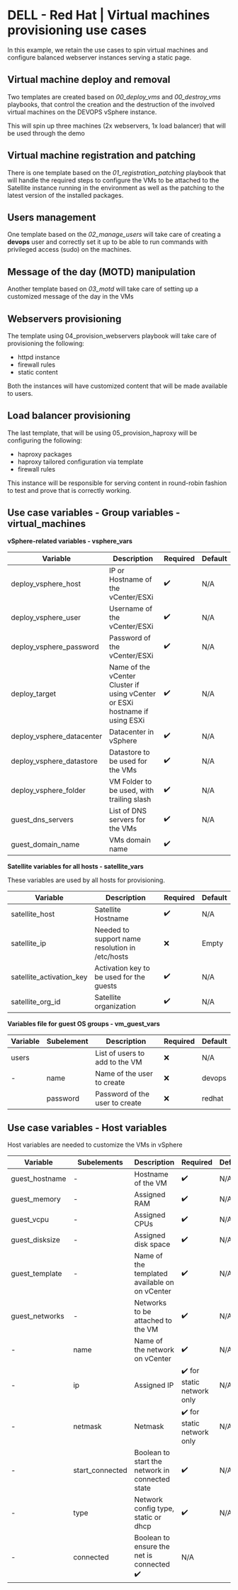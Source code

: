 # DELL - Red Hat | Virtual machines provisioning use cases

In this example, we retain the use cases to spin virtual machines and configure balanced webserver instances serving a static page.


## Virtual machine deploy and removal

Two templates are created based on *00_deploy_vms* and *00_destroy_vms* playbooks, that control the creation and the destruction of the involved virtual machines on the DEVOPS vSphere instance.

This will spin up three machines (2x webservers, 1x load balancer) that will be used through the demo

## Virtual machine registration and patching

There is one template based on the *01_registration_patching* playbook that will handle the required steps to configure the VMs to be attached to the Satellite instance running in the environment as well as the patching to the latest version of the installed packages.

## Users management

One template based on the *02_manage_users* will take care of creating a **devops** user and correctly set it up to be able to run commands with privileged access (sudo) on the machines.

## Message of the day (MOTD) manipulation

Another template based on *03_motd* will take care of setting up a customized message of the day in the VMs

## Webservers provisioning

The template using 04_provision_webservers playbook will take care of provisioning the following:

- httpd instance
- firewall rules
- static content

Both the instances will have customized content that will be made available to users.

## Load balancer provisioning

The last template, that will be using 05_provision_haproxy will be configuring the following:

- haproxy packages
- haproxy tailored configuration via template
- firewall rules

This instance will be responsible for serving content in round-robin fashion to test and prove that is correctly working.


## Use case variables - Group variables - virtual_machines

**vSphere-related variables - vsphere_vars**

|Variable| Description | Required | Default |
|--------|--|--|--|
| deploy_vsphere_host       | IP or Hostname of the vCenter/ESXi | :heavy_check_mark: | N/A |
| deploy_vsphere_user       | Username of the vCenter/ESXi | :heavy_check_mark: | N/A |
| deploy_vsphere_password   | Password of the vCenter/ESXi | :heavy_check_mark: | N/A |
| deploy_target             | Name of the vCenter Cluster if using vCenter or ESXi hostname if using ESXi | :heavy_check_mark: | N/A |
| deploy_vsphere_datacenter | Datacenter in vSphere | :heavy_check_mark: | N/A |
| deploy_vsphere_datastore  | Datastore to be used for the VMs | :heavy_check_mark: | N/A |
| deploy_vsphere_folder     | VM Folder to be used, with trailing slash  | :heavy_check_mark: | N/A |
| guest_dns_servers | List of DNS servers for the VMs | :heavy_check_mark: | N/A |
| guest_domain_name | VMs domain name | :heavy_check_mark: |  |

**Satellite variables for all hosts - satellite_vars**

These variables are used by all hosts for provisioning.

|Variable| Description | Required | Default |
|--------|--|--|--|
| satellite_host            | Satellite Hostname | :heavy_check_mark: | N/A |
| satellite_ip              | Needed to support name resolution in /etc/hosts | :x: | Empty |
| satellite_activation_key  | Activation key to be used for the guests | :heavy_check_mark: | N/A |
| satellite_org_id          | Satellite organization | :heavy_check_mark: | N/A |


**Variables file for guest OS groups - vm_guest_vars**

|Variable| Subelement | Description | Required | Default |
|--------|--|--|--|--|
|users| | List of users to add to the VM | :x: | N/A |
| - | name | Name of the user to create | :x: | devops |
|  | password | Password of the user to create | :x: | redhat |

## Use case variables - Host variables

Host variables are needed to customize the VMs in vSphere

|Variable| Subelements | Description | Required | Default |
|--------|--|--|--|--|
| guest_hostname | - | Hostname of the VM | :heavy_check_mark: | N/A |
| guest_memory   | - | Assigned RAM | :heavy_check_mark: | N/A |
| guest_vcpu     | - | Assigned CPUs | :heavy_check_mark: | N/A |
| guest_disksize | - | Assigned disk space | :heavy_check_mark: | N/A |
| guest_template | - | Name of the templated available on on vCenter | :heavy_check_mark: | N/A |
| guest_networks | - | Networks to be attached to the VM| :heavy_check_mark: | N/A |
| - | name            | Name of the network on vCenter | :heavy_check_mark: | N/A |
| - | ip              | Assigned IP | :heavy_check_mark: for static network only | N/A |
| - | netmask         | Netmask | :heavy_check_mark: for static network only | N/A |
| - | start_connected | Boolean to start the network in connected state | :heavy_check_mark: | N/A |
| - | type            | Network config type, static or dhcp | :heavy_check_mark: | N/A |
| - | connected       | Boolean to ensure the net is connected :heavy_check_mark: | N/A |
